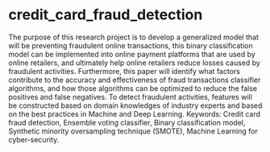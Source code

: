 # credit_card_fraud_detection
The purpose of this research project is to develop a generalized model that will be preventing fraudulent online transactions, this binary classification model can be implemented into online payment platforms that are used by online retailers, and ultimately help online retailers reduce losses caused by fraudulent activities. Furthermore, this paper will identify what factors contribute to the accuracy and effectiveness of fraud transactions classifier algorithms, and how those algorithms can be optimized to reduce the false positives and false negatives. To detect fraudulent activities, features will be constructed based on domain knowledges of industry experts and based on the best practices in Machine and Deep Learning.
Keywords: Credit card fraud detection, Ensemble voting classifier, Binary classification model, Synthetic minority oversampling technique (SMOTE), Machine Learning for cyber-security.
